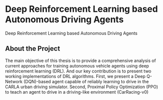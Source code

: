 # Deep Reinforcement Learning based Autonomous Driving Agents
Deep Reinforcement Learning based Autonomous Driving Agents

## About the Project
The main objective of this thesis is to provide a comprehensive analysis of current approaches for training autonomous vehicle agents using deep reinforcement learning (DRL). And our key contribution is to present two working implementations of DRL algorithms. First, we present a Deep Q-Network (DQN)-based agent capable of reliably learning to drive in the CARLA urban driving simulator. Second, Proximal Policy Optimization (PPO) to teach an agent to drive in a driving-like environment (CarRacing-v0)
